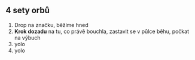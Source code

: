 ## 4 sety orbů

1. Drop na značku, běžíme hned
2. **Krok dozadu** na tu, co právě bouchla, zastavit se v půlce běhu, počkat na
   výbuch
3. yolo
4. yolo

